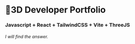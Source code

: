 # 🚀3D Developer Portfolio

### Javascript + React + TailwindCSS + Vite + ThreeJS
###### I will find the answer.
